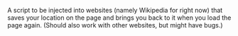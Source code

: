 A script to be injected into websites (namely Wikipedia for right now) that saves your location on the page and brings you back to it when you load the page again. 
(Should also work with other websites, but might have bugs.)
